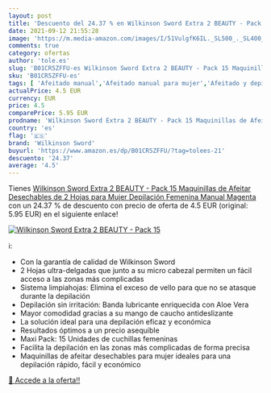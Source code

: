```yaml
---
layout: post
title: 'Descuento del 24.37 % en Wilkinson Sword Extra 2 BEAUTY - Pack 15'
date: 2021-09-12 21:55:28
image: 'https://m.media-amazon.com/images/I/51VulgfK6IL._SL500_._SL400_.jpg'
comments: true
category: ofertas
author: 'tole.es'
slug: 'B01CR5ZFFU-es Wilkinson Sword Extra 2 BEAUTY - Pack 15 Maquinillas de...'
sku: 'B01CR5ZFFU-es'
tags: [ 'Afeitado manual','Afeitado manual para mujer','Afeitado y depilación','Belleza','Maquinillas de afeitar para mujer en Afeitado manual','sword','wilkinson','wilkinson sword', ]
actualPrice: 4.5 EUR
currency: EUR
price: 4.5
comparePrice: 5.95 EUR
prodname: 'Wilkinson Sword Extra 2 BEAUTY - Pack 15 Maquinillas de Afeitar Desechables de 2 Hojas para Mujer  Depilación Femenina Manual  Magenta'
country: 'es'
flag: '🇪🇸'
brand: 'Wilkinson Sword'
buyurl: 'https://www.amazon.es/dp/B01CR5ZFFU/?tag=tolees-21'
descuento: '24.37'
average: '4.5'
---
```


Tienes [Wilkinson Sword Extra 2 BEAUTY - Pack 15 Maquinillas de Afeitar Desechables de 2 Hojas para Mujer  Depilación Femenina Manual  Magenta](https://www.amazon.es/dp/B01CR5ZFFU/?tag=tolees-21) con un 24.37 % de descuento con precio de oferta de 4.5 EUR (original: 5.95 EUR) en el siguiente enlace!

[![Wilkinson Sword Extra 2 BEAUTY - Pack 15](https://m.media-amazon.com/images/I/51VulgfK6IL._SL500_._SL400_.jpg)](https://www.amazon.es/dp/B01CR5ZFFU/?tag=tolees-21)

ℹ️:

- Con la garantía de calidad de Wilkinson Sword
- 2 Hojas ultra-delgadas que junto a su micro cabezal permiten un fácil acceso a las zonas más complicadas
- Sistema limpiahojas: Elimina el exceso de vello para que no se atasque durante la depilación
- Depilación sin irritación: Banda lubricante enriquecida con Aloe Vera
- Mayor comodidad gracias a su mango de caucho antideslizante
- La solución ideal para una depilación eficaz y económica
- Resultados óptimos a un precio asequible
- Maxi Pack: 15 Unidades de cuchillas femeninas
- Facilita la depilación en las zonas más complicadas de forma precisa
- Maquinillas de afeitar desechables para mujer ideales para una depilación rápido, fácil y económico

[🛒 Accede a la oferta!!](https://www.amazon.es/dp/B01CR5ZFFU/?tag=tolees-21)
